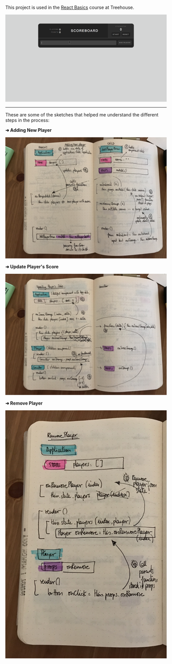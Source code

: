 This project is used in the [React Basics](https://teamtreehouse.com/library/react-basics) course at Treehouse.

[![](https://github.com/miriamtocino/treehouse-react-basics/blob/master/screenshot.gif?raw=true)](https://github.com/miriamtocino/treehouse-react-basics/blob/master/screenshot.gif?raw=true)

---

These are some of the sketches that helped me understand the different steps in the process:

**➜ Adding New Player**

<img src="https://github.com/miriamtocino/treehouse-react-basics/blob/master/sketches/add_new_player.jpg?raw=true" width="600">

**➜ Update Player's Score**

<img src="https://github.com/miriamtocino/treehouse-react-basics/blob/master/sketches/update_players_score.jpg?raw=true" width="600">

**➜ Remove Player**

<img src="https://github.com/miriamtocino/treehouse-react-basics/blob/master/sketches/remove_player.jpg?raw=true" width="600">
